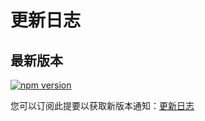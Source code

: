 # 更新日志

## 最新版本

[![npm version](https://img.shields.io/github/package-json/v/zckui-uniapp/zckui-uniapp)](https://www.npmjs.com/package/zckui-uniapp)

您可以订阅此提要以获取新版本通知：[更新日志](https://github.com/zckui-uniapp/zckui-uniapp/releases)
